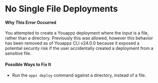 # No Single File Deployments

#### Why This Error Occurred

You attempted to create a Youappz deployment where the input is a file, rather than a directory. Previously this was allowed, however this behavior has been removed as of Youappz CLI v24.0.0 because it exposed a potential security risk if the user accidentally created a deployment from a sensitive file.

#### Possible Ways to Fix It

- Run the `appz deploy` command against a directory, instead of a file.
